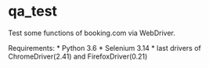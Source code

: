 # qa_test
Test some functions of booking.com via WebDriver.

Requirements:
    * Python 3.6
    * Selenium 3.14
    * last drivers of ChromeDriver(2.41) and FirefoxDriver(0.21)

